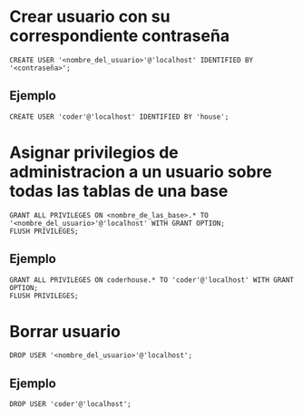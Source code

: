 # Crear usuario con su correspondiente contraseña
    CREATE USER '<nombre_del_usuario>'@'localhost' IDENTIFIED BY '<contraseña>';

## Ejemplo
    CREATE USER 'coder'@'localhost' IDENTIFIED BY 'house';

# Asignar privilegios de administracion a un usuario sobre todas las tablas de una base
    GRANT ALL PRIVILEGES ON <nombre_de_las_base>.* TO '<nombre_del_usuario>'@'localhost' WITH GRANT OPTION;
    FLUSH PRIVILEGES;

## Ejemplo
    GRANT ALL PRIVILEGES ON coderhouse.* TO 'coder'@'localhost' WITH GRANT OPTION;
    FLUSH PRIVILEGES;

# Borrar usuario
    DROP USER '<nombre_del_usuario>'@'localhost';

## Ejemplo
    DROP USER 'coder'@'localhost';
